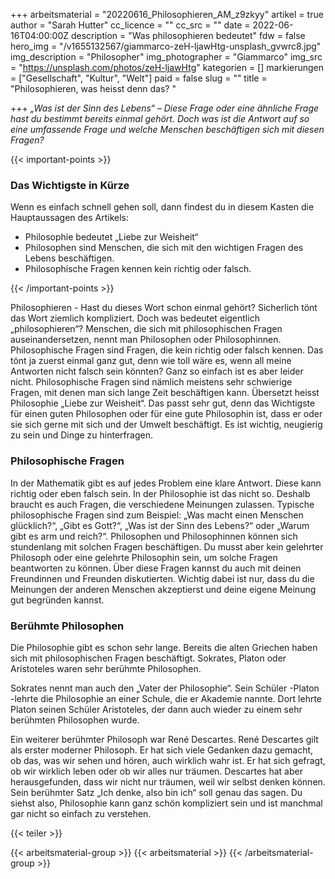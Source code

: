 +++
arbeitsmaterial = "20220616_Philosophieren_AM_z9zkyy"
artikel = true
author = "Sarah Hutter"
cc_licence = ""
cc_src = ""
date = 2022-06-16T04:00:00Z
description = "Was philosophieren bedeutet"
fdw = false
hero_img = "/v1655132567/giammarco-zeH-ljawHtg-unsplash_gvwrc8.jpg"
img_description = "Philosopher"
img_photographer = "Giammarco"
img_src = "https://unsplash.com/photos/zeH-ljawHtg"
kategorien = []
markierungen = ["Gesellschaft", "Kultur", "Welt"]
paid = false
slug = ""
title = "Philosophieren, was heisst denn das? "

+++
_„Was ist der Sinn des Lebens“ – Diese Frage oder eine ähnliche Frage hast du bestimmt bereits einmal gehört. Doch was ist die Antwort auf so eine umfassende Frage und welche Menschen beschäftigen sich mit diesen Fragen?_

{{< important-points >}} <h3>Das Wichtigste in Kürze</h3>

<p>Wenn es einfach schnell gehen soll, dann findest du in diesem Kasten die Hauptaussagen des Artikels:</p>

<ul>

<li>Philosophie bedeutet „Liebe zur Weisheit“</li>

<li>Philosophen sind Menschen, die sich mit den wichtigen Fragen des Lebens beschäftigen.</li>

<li>Philosophische Fragen kennen kein richtig oder falsch.</li>

</ul> {{< /important-points >}}

Philosophieren - Hast du dieses Wort schon einmal gehört? Sicherlich tönt das Wort ziemlich kompliziert. Doch was bedeutet eigentlich „philosophieren“? Menschen, die sich mit philosophischen Fragen auseinandersetzen, nennt man Philosophen oder Philosophinnen. Philosophische Fragen sind Fragen, die kein richtig oder falsch kennen. Das tönt ja zuerst einmal ganz gut, denn wie toll wäre es, wenn all meine Antworten nicht falsch sein könnten? Ganz so einfach ist es aber leider nicht. Philosophische Fragen sind nämlich meistens sehr schwierige Fragen, mit denen man sich lange Zeit beschäftigen kann. Übersetzt heisst Philosophie „Liebe zur Weisheit“. Das passt sehr gut, denn das Wichtigste für einen guten Philosophen oder für eine gute Philosophin ist, dass er oder sie sich gerne mit sich und der Umwelt beschäftigt. Es ist wichtig, neugierig zu sein und Dinge zu hinterfragen.

### Philosophische Fragen

In der Mathematik gibt es auf jedes Problem eine klare Antwort. Diese kann richtig oder eben falsch sein. In der Philosophie ist das nicht so. Deshalb braucht es auch Fragen, die verschiedene Meinungen zulassen. Typische philosophische Fragen sind zum Beispiel: „Was macht einen Menschen glücklich?“, „Gibt es Gott?“, „Was ist der Sinn des Lebens?“ oder „Warum gibt es arm und reich?“. Philosophen und Philosophinnen können sich stundenlang mit solchen Fragen beschäftigen. Du musst aber kein gelehrter Philosoph oder eine gelehrte Philosophin sein, um solche Fragen beantworten zu können. Über diese Fragen kannst du auch mit deinen Freundinnen und Freunden diskutierten. Wichtig dabei ist nur, dass du die Meinungen der anderen Menschen akzeptierst und deine eigene Meinung gut begründen kannst.

### Berühmte Philosophen

Die Philosophie gibt es schon sehr lange. Bereits die alten Griechen haben sich mit philosophischen Fragen beschäftigt. Sokrates, Platon oder Aristoteles waren sehr berühmte Philosophen.

Sokrates nennt man auch den „Vater der Philosophie“. Sein Schüler -Platon -lehrte die Philosophie an einer Schule, die er Akademie nannte. Dort lehrte Platon seinen Schüler Aristoteles, der dann auch wieder zu einem sehr berühmten Philosophen wurde.

Ein weiterer berühmter Philosoph war René Descartes. René Descartes gilt als erster moderner Philosoph. Er hat sich viele Gedanken dazu gemacht, ob das, was wir sehen und hören, auch wirklich wahr ist. Er hat sich gefragt, ob wir wirklich leben oder ob wir alles nur träumen. Descartes hat aber herausgefunden, dass wir nicht nur träumen, weil wir selbst denken können. Sein berühmter Satz „Ich denke, also bin ich“ soll genau das sagen. Du siehst also, Philosophie kann ganz schön kompliziert sein und ist manchmal gar nicht so einfach zu verstehen.

{{< teiler >}}

{{< arbeitsmaterial-group >}}
{{< arbeitsmaterial >}}
{{< /arbeitsmaterial-group >}}
